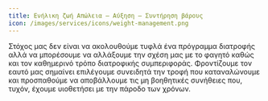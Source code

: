 ```yaml
---
title: Ενήλικη ζωή Απώλεια – Αύξηση – Συντήρηση βάρους
icon: /images/services/icons/weight-management.png
---
```


Στόχος μας δεν είναι να ακολουθούμε τυφλά ένα πρόγραμμα διατροφής αλλά να μπορέσουμε να αλλάξουμε  την σχέση μας με το φαγητό καθώς και τον καθημερινό τρόπο διατροφικής συμπεριφοράς. Φροντίζουμε τον εαυτό μας σημαίνει επιλέγουμε συνειδητά την τροφή που καταναλώνουμε και προσπαθούμε να αποβάλλουμε τις μη βοηθητικές συνήθειες που, τυχόν, έχουμε υιοθετήσει με την πάροδο των χρόνων.